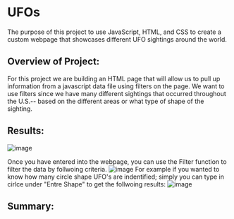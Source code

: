 # UFOs
The purpose of this project to use JavaScript, HTML, and CSS to create a custom webpage that showcases different UFO sightings around the world.

## Overview of Project:
For this project we are building an HTML page that will allow us to pull up information from a javascript data file using filters on the page. We want to use filters since we have many different sightings that occurred throughout the U.S.-- based on the different areas or what type of shape of the sighting.

## Results:
![image](https://user-images.githubusercontent.com/79486450/118416687-e770dc80-b67e-11eb-92b0-4695be5fc1e1.png)

Once you have entered into the webpage, you can use the Filter function to filter the data by follwoing criteria.
![image](https://user-images.githubusercontent.com/79486450/118416603-8cd78080-b67e-11eb-86fa-074d88abaeab.png)
For example if you wanted to know how many circle shape UFO's are indentified; simply you can type in cirlce under "Entre Shape" to get the follwoing results:
![image](https://user-images.githubusercontent.com/79486450/118416664-d758fd00-b67e-11eb-9206-0a1350accebe.png)

## Summary:
